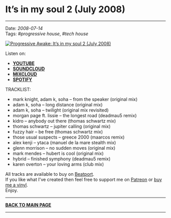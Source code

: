 # It’s in my soul 2 (July 2008) 

----

Date: *2008-07-14*  
Tags: *#progressive house*, *#tech house*  

[![Progressive Awake: It’s in my soul 2 (July 2008)](https://thumbnailer.mixcloud.com/unsafe/390x390/extaudio/f/3/2/a/9182-4f44-49e4-93a6-3efe5fb0cfbb)](https://youtu.be/rDjALruUaio)  

Listen on: 
* [**YOUTUBE**](https://youtu.be/rDjALruUaio) 
* [**SOUNDCLOUD**](https://soundcloud.com/conorbolton366/its-in-my-soul-2-july-2008)
* [**MIXCLOUD**](https://www.mixcloud.com/progressiveawake2008/its-in-my-soul-2-july-2008/)
* [**SPOTIFY**](https://open.spotify.com/playlist/4oiNECHLO9QvzxBHclqcV3?si=76135bb319074013)  

TRACKLIST:  

* mark knight, adam k, soha – from the speaker (original mix)
* adam k, soha – long distance (original mix)
* adam k, soha – twilight (original mix revisited)
* morgan page ft. lissie – the longest road (deadmau5 remix)
* kidro – anybody out there (thomas schwartz mix)
* thomas schwartz – jupiter calling (original mix)
* fuzzy hair – be free (thomas schwartz mix)
* those usual suspects – greece 2000 (maarcos remix)
* alex kenji – ytaca (manuel de la mare stealth mix)
* glenn morrison – no sudden moves (original mix)
* mark mendes – hubert is cool (original mix)
* hybrid – finished symphony (deadmau5 remix)
* karen overton – your loving arms (club mix)

All tracks are available to buy on <a href="http://beatport.com" target="_blank">Beatport</a>.  
If you like what I've created then feel free to support me on [Patreon](https://www.patreon.com/shivioua) or [buy me a vinyl](https://www.buymeacoffee.com/shivioua).  
Enjoy.

----

[**BACK TO MAIN PAGE**](./README.md)

---- 
